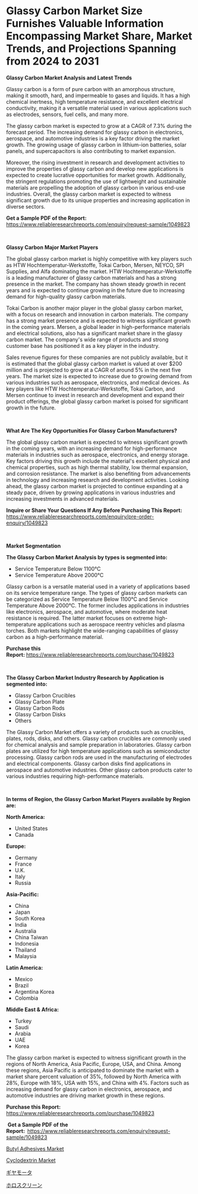 <p><h1>Glassy Carbon Market Size Furnishes Valuable Information Encompassing Market Share, Market Trends, and Projections Spanning from 2024 to 2031</h1></p><p><strong>Glassy Carbon Market Analysis and Latest Trends</strong></p>
<p><p>Glassy carbon is a form of pure carbon with an amorphous structure, making it smooth, hard, and impermeable to gases and liquids. It has a high chemical inertness, high temperature resistance, and excellent electrical conductivity, making it a versatile material used in various applications such as electrodes, sensors, fuel cells, and many more.</p><p>The glassy carbon market is expected to grow at a CAGR of 7.3% during the forecast period. The increasing demand for glassy carbon in electronics, aerospace, and automotive industries is a key factor driving the market growth. The growing usage of glassy carbon in lithium-ion batteries, solar panels, and supercapacitors is also contributing to market expansion.</p><p>Moreover, the rising investment in research and development activities to improve the properties of glassy carbon and develop new applications is expected to create lucrative opportunities for market growth. Additionally, the stringent regulations promoting the use of lightweight and sustainable materials are propelling the adoption of glassy carbon in various end-use industries. Overall, the glassy carbon market is expected to witness significant growth due to its unique properties and increasing application in diverse sectors.</p></p>
<p><strong>Get a Sample PDF of the Report:&nbsp;</strong> <a href="https://www.reliableresearchreports.com/enquiry/request-sample/1049823">https://www.reliableresearchreports.com/enquiry/request-sample/1049823</a></p>
<p>&nbsp;</p>
<p><strong>Glassy Carbon Major Market Players</strong></p>
<p><p>The global glassy carbon market is highly competitive with key players such as HTW Hochtemperatur-Werkstoffe, Tokai Carbon, Mersen, NEYCO, SPI Supplies, and Alfa dominating the market. HTW Hochtemperatur-Werkstoffe is a leading manufacturer of glassy carbon materials and has a strong presence in the market. The company has shown steady growth in recent years and is expected to continue growing in the future due to increasing demand for high-quality glassy carbon materials.</p><p>Tokai Carbon is another major player in the global glassy carbon market, with a focus on research and innovation in carbon materials. The company has a strong market presence and is expected to witness significant growth in the coming years. Mersen, a global leader in high-performance materials and electrical solutions, also has a significant market share in the glassy carbon market. The company's wide range of products and strong customer base has positioned it as a key player in the industry.</p><p>Sales revenue figures for these companies are not publicly available, but it is estimated that the global glassy carbon market is valued at over $200 million and is projected to grow at a CAGR of around 5% in the next five years. The market size is expected to increase due to growing demand from various industries such as aerospace, electronics, and medical devices. As key players like HTW Hochtemperatur-Werkstoffe, Tokai Carbon, and Mersen continue to invest in research and development and expand their product offerings, the global glassy carbon market is poised for significant growth in the future.</p></p>
<p>&nbsp;</p>
<p><strong>What Are The Key Opportunities For Glassy Carbon Manufacturers?</strong></p>
<p><p>The global glassy carbon market is expected to witness significant growth in the coming years, with an increasing demand for high-performance materials in industries such as aerospace, electronics, and energy storage. Key factors driving this growth include the material's excellent physical and chemical properties, such as high thermal stability, low thermal expansion, and corrosion resistance. The market is also benefiting from advancements in technology and increasing research and development activities. Looking ahead, the glassy carbon market is projected to continue expanding at a steady pace, driven by growing applications in various industries and increasing investments in advanced materials.</p></p>
<p><strong>Inquire or Share Your Questions If Any Before Purchasing This Report:</strong> <a href="https://www.reliableresearchreports.com/enquiry/pre-order-enquiry/1049823">https://www.reliableresearchreports.com/enquiry/pre-order-enquiry/1049823</a></p>
<p>&nbsp;</p>
<p><strong>Market Segmentation</strong></p>
<p><strong>The Glassy Carbon Market Analysis by types is segmented into:</strong></p>
<p><ul><li>Service Temperature Below 1100°C</li><li>Service Temperature Above 2000°C</li></ul></p>
<p><p>Glassy carbon is a versatile material used in a variety of applications based on its service temperature range. The types of glassy carbon markets can be categorized as Service Temperature Below 1100°C and Service Temperature Above 2000°C. The former includes applications in industries like electronics, aerospace, and automotive, where moderate heat resistance is required. The latter market focuses on extreme high-temperature applications such as aerospace reentry vehicles and plasma torches. Both markets highlight the wide-ranging capabilities of glassy carbon as a high-performance material.</p></p>
<p><strong>Purchase this Report:&nbsp;</strong><a href="https://www.reliableresearchreports.com/purchase/1049823">https://www.reliableresearchreports.com/purchase/1049823</a></p>
<p>&nbsp;</p>
<p><strong>The Glassy Carbon Market Industry Research by Application is segmented into:</strong></p>
<p><ul><li>Glassy Carbon Crucibles</li><li>Glassy Carbon Plate</li><li>Glassy Carbon Rods</li><li>Glassy Carbon Disks</li><li>Others</li></ul></p>
<p><p>The Glassy Carbon Market offers a variety of products such as crucibles, plates, rods, disks, and others. Glassy carbon crucibles are commonly used for chemical analysis and sample preparation in laboratories. Glassy carbon plates are utilized for high temperature applications such as semiconductor processing. Glassy carbon rods are used in the manufacturing of electrodes and electrical components. Glassy carbon disks find applications in aerospace and automotive industries. Other glassy carbon products cater to various industries requiring high-performance materials.</p></p>
<p>&nbsp;</p>
<p><strong>In terms of Region, the Glassy Carbon Market Players available by Region are:</strong></p>
<p>
    <p> <strong> North America: </strong>
        <ul>
            <li>United States</li>
            <li>Canada</li>
        </ul>
        </p> 
    <p> <strong> Europe: </strong>
        <ul>
            <li>Germany</li>
            <li>France</li>
            <li>U.K.</li>
            <li>Italy</li>
            <li>Russia</li>
        </ul>
        </p> 
    <p> <strong> Asia-Pacific: </strong>
        <ul>
            <li>China</li>
            <li>Japan</li>
            <li>South Korea</li>
            <li>India</li>
            <li>Australia</li>
            <li>China Taiwan</li>
            <li>Indonesia</li>
            <li>Thailand</li>
            <li>Malaysia</li>
        </ul>
        </p> 
    <p> <strong> Latin America: </strong>
        <ul>
            <li>Mexico</li>
            <li>Brazil</li>
            <li>Argentina Korea</li>
            <li>Colombia</li>
        </ul>
        </p> 
    <p> <strong> Middle East & Africa: </strong>
        <ul>
            <li>Turkey</li>
            <li>Saudi</li>
            <li>Arabia</li>
            <li>UAE</li>
            <li>Korea</li>
        </ul>
    </p>
    </p>
<p><p>The glassy carbon market is expected to witness significant growth in the regions of North America, Asia Pacific, Europe, USA, and China. Among these regions, Asia Pacific is anticipated to dominate the market with a market share percent valuation of 35%, followed by North America with 28%, Europe with 18%, USA with 15%, and China with 4%. Factors such as increasing demand for glassy carbon in electronics, aerospace, and automotive industries are driving market growth in these regions.</p></p>
<p><strong>Purchase this Report: </strong><a href="https://www.reliableresearchreports.com/purchase/1049823">https://www.reliableresearchreports.com/purchase/1049823</a></p>
<p>&nbsp;<strong>Get a Sample PDF of the Report:&nbsp;&nbsp;</strong><a href="https://www.reliableresearchreports.com/enquiry/request-sample/1049823">https://www.reliableresearchreports.com/enquiry/request-sample/1049823</a></p>
<p><strong></strong></p>
<p><p><a href="https://github.com/jodemen/Market-Research-Report-List-1/blob/main/butyl-adhesives-market.md">Butyl Adhesives Market</a></p><p><a href="https://github.com/jj19131/Market-Research-Report-List-1/blob/main/cyclodextrin-market.md">Cyclodextrin Market</a></p><p><a href="https://medium.com/@maudward1907/%E3%82%AE%E3%83%A4%E3%83%A2%E3%83%BC%E3%82%BF%E5%B8%82%E5%A0%B4%E3%81%AE%E8%A6%8F%E6%A8%A1%E3%81%AF-%E3%82%B0%E3%83%AD%E3%83%BC%E3%83%90%E3%83%AB%E7%94%A3%E6%A5%AD%E3%81%AB%E3%81%8A%E3%81%91%E3%82%8B%E6%9C%80%E9%81%A9%E3%81%AA%E3%83%9E%E3%83%BC%E3%82%B1%E3%83%86%E3%82%A3%E3%83%B3%E3%82%B0%E3%83%81%E3%83%A3%E3%83%8D%E3%83%AB%E3%82%92%E6%98%8E%E3%82%89%E3%81%8B%E3%81%AB%E3%81%97%E3%81%BE%E3%81%99-aa5e131d06a3">ギヤモータ</a></p><p><a href="https://medium.com/@colbu56546/%E3%83%9B%E3%83%AD%E3%82%B9%E3%82%AF%E3%83%AA%E3%83%BC%E3%83%B3%E3%81%AE%E5%B8%82%E5%A0%B4%E5%8B%95%E5%90%91%E6%83%85%E5%A0%B1-2024%E5%B9%B4%E3%81%8B%E3%82%892031%E5%B9%B4%E3%81%BE%E3%81%A7%E3%81%AE%E5%B8%82%E5%A0%B4%E5%8B%95%E5%90%91-%E6%88%90%E9%95%B7-%E4%BA%88%E6%B8%AC-83fb3265865c">ホロスクリーン</a></p></p>